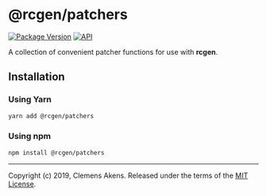 # @rcgen/patchers

[![Package Version][package-badge]][package-npm] [![API][api-badge]][api]

A collection of convenient patcher functions for use with **rcgen**.

## Installation

### Using Yarn

```sh
yarn add @rcgen/patchers
```

### Using npm

```sh
npm install @rcgen/patchers
```

---

Copyright (c) 2019, Clemens Akens. Released under the terms of the [MIT
License][license].

[api]: https://rcgen.io/@rcgen/patchers/
[api-badge]: https://img.shields.io/badge/API-%40rcgen%2Fpatchers-blue.svg
[license]: https://github.com/clebert/rcgen/blob/master/LICENSE
[package-badge]: https://img.shields.io/npm/v/@rcgen/patchers.svg
[package-npm]: https://www.npmjs.com/package/@rcgen/patchers
